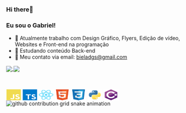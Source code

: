### Hi there👋
### Eu sou o Gabriel!

- 🔭 Atualmente trabalho com Design Gráfico, Flyers, Edição de vídeo, Websites e Front-end na programação
- 🌱 Estudando conteúdo Back-end
- 💬 Meu contato via email: bieladgs@gmail.com
  <div>
<a href="https://github.com/anuraghazra/github-readme-stats">
  <img height=200 align="center" src="https://github-readme-stats.vercel.app/api?username=Gabriel-dAG&show_icons=true&theme=dracula" />
</a>
<a href="https://github.com/anuraghazra/convoychat">
  <img height=200 align="center" src="https://github-readme-stats.vercel.app/api/top-langs/?username=Gabriel-dAG&layout=compact&langs_count=16&theme=dracula" />
</a>
 </div>

##
<div style="display: inline_block"><br>
  <img align="center" alt="Rafa-Js" height="30" width="40" src="https://raw.githubusercontent.com/devicons/devicon/master/icons/javascript/javascript-plain.svg">
  <img align="center" alt="Rafa-Ts" height="30" width="40" src="https://raw.githubusercontent.com/devicons/devicon/master/icons/typescript/typescript-plain.svg">
  <img align="center" alt="Rafa-React" height="30" width="40" src="https://raw.githubusercontent.com/devicons/devicon/master/icons/react/react-original.svg">
  <img align="center" alt="Rafa-HTML" height="30" width="40" src="https://raw.githubusercontent.com/devicons/devicon/master/icons/html5/html5-original.svg">
  <img align="center" alt="Rafa-CSS" height="30" width="40" src="https://raw.githubusercontent.com/devicons/devicon/master/icons/css3/css3-original.svg">
  <img align="center" alt="Rafa-Python" height="30" width="40" src="https://raw.githubusercontent.com/devicons/devicon/master/icons/python/python-original.svg">
  <img align="center" alt="Rafa-Csharp" height="30" width="40" src="https://raw.githubusercontent.com/devicons/devicon/master/icons/csharp/csharp-original.svg">
</div>

<picture>
  <source media="(prefers-color-scheme: dark)" srcset="https://raw.githubusercontent.com/Gabriel-dAG/Gabriel-dAG/output/github-contribution-grid-snake-dark.svg">
  <source media="(prefers-color-scheme: light)" srcset="https://raw.githubusercontent.com/Gabriel-dAG/Gabriel-dAG/output/github-contribution-grid-snake.svg">
  <img alt="github contribution grid snake animation" src="https://raw.githubusercontent.com/Gabriel-dAG/Gabriel-dAG/output/github-contribution-grid-snake.svg">
</picture>
